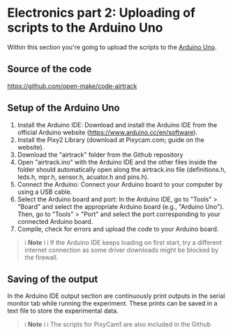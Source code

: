 # Electronics part 2: Uploading of scripts to the Arduino Uno





Within this section you're going to upload the scripts to the [Arduino Uno](electronic.yml#Arduino_Uno).


## Source of the code
https://github.com/open-make/code-airtrack

## Setup of the Arduino Uno 

1. Install the Arduino IDE: Download and install the Arduino IDE from the official Arduino website (https://www.arduino.cc/en/software).
2. Install the Pixy2 Library (download at Pixycam.com; guide on the website).
3. Download the "airtrack" folder from the Github repository
4. Open "airtrack.ino" with the Arduino IDE and the other files inside the folder should automatically open along the airtrack.ino file (definitions.h, leds.h, mpr.h, sensor.h, acuator.h and pins.h). 
5. Connect the Arduino: Connect your Arduino board to your computer by using a USB cable.
6. Select the Arduino board and port: In the Arduino IDE, go to "Tools" > "Board" and select the appropriate Arduino board (e.g., "Arduino Uno"). Then, go to "Tools" > "Port" and select the port corresponding to your connected Arduino board.
7. Compile, check for errors and upload the code to your Arduino board.



>i **Note** 
>i
>i If the Arduino IDE keeps loading on first start, try a different internet connection as some driver downloads might be blocked by the firewall.



## Saving of the output

In the Arduino IDE output section are continuously print outputs in the serial monitor tab while running the experiment. These prints can be saved in a text file to store the experimental data. 


>i **Note** 
>i
>i The scripts for PixyCam1 are also included in the Github


